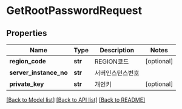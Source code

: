 # GetRootPasswordRequest

## Properties
Name | Type | Description | Notes
------------ | ------------- | ------------- | -------------
**region_code** | **str** | REGION코드 | [optional] 
**server_instance_no** | **str** | 서버인스턴스번호 | 
**private_key** | **str** | 개인키 | [optional] 

[[Back to Model list]](../README.md#documentation-for-models) [[Back to API list]](../README.md#documentation-for-api-endpoints) [[Back to README]](../README.md)


